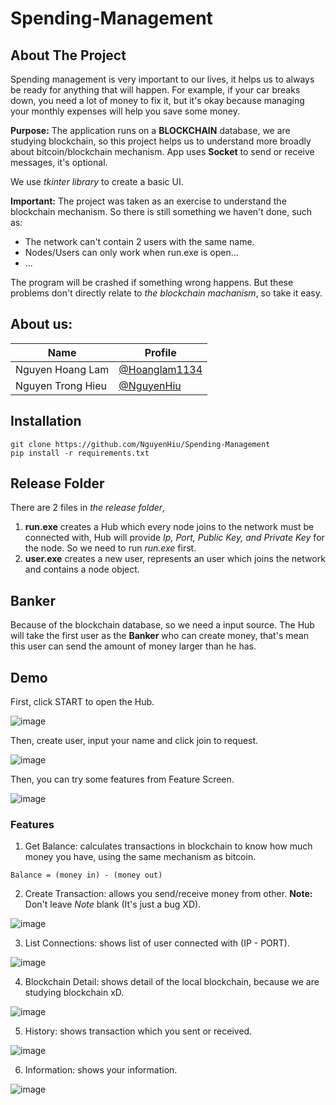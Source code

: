# Spending-Management

## About The Project
Spending management is very important to our lives, it helps us to always be ready for anything that will happen. For example, if your car breaks down, you need a lot of money to fix it, but it's okay because managing your monthly expenses will help you save some money.

**Purpose:** The application runs on a __**BLOCKCHAIN**__ database, we are studying blockchain, so this project helps us to understand more broadly about bitcoin/blockchain mechanism. App uses __Socket__ to send or receive messages, it's optional.

We use _tkinter library_ to create a basic UI.

**Important:** The project was taken as an exercise to understand the blockchain mechanism. So there is still something we haven't done, such as: 
- The network can't contain 2 users with the same name.
- Nodes/Users can only work when run.exe is open...
- ...

The program will be crashed if something wrong happens. But these problems don't directly relate to _the blockchain machanism_, so take it easy. 

## About us:

|            Name               | Profile 
|-------------------------------|----------------------------
|Nguyen Hoang Lam | [@Hoanglam1134](https://github.com/Hoanglam1134)            
|Nguyen Trong Hieu | [@NguyenHiu](https://github.com/NguyenHiu)    

## Installation
```console
git clone https://github.com/NguyenHiu/Spending-Management
pip install -r requirements.txt
```
## Release Folder 
There are 2 files in _the release folder_, 
1. **run.exe** creates a Hub which every node joins to the network must be connected with, Hub will provide _Ip, Port, Public Key, and Private Key_ for the node. So we need to run _run.exe_ first.
2. **user.exe** creates a new user, represents an user which joins the network and contains a node object.

## Banker
Because of the blockchain database, so we need a input source. 
The Hub will take the first user as the **Banker** who can create money, that's mean this user can send the amount of money larger than he has. 

## Demo
First, click START to open the Hub.

![image](https://user-images.githubusercontent.com/87634727/179823161-842c67fd-76f4-403a-9f87-6b876f5803a0.png)

Then, create user, input your name and click join to request.

![image](https://user-images.githubusercontent.com/87634727/179823501-cad018df-67f0-4d17-b227-eddfee8d1c08.png)

Then, you can try some features from Feature Screen.

![image](https://user-images.githubusercontent.com/87634727/179823657-56956f68-cfa7-4524-9b2f-c9a2c11922b5.png)

### Features

1. Get Balance: calculates transactions in blockchain to know how much money you have, using the same mechanism as bitcoin. 
```console
Balance = (money in) - (money out)
```
2. Create Transaction: allows you send/receive money from other. **Note:** Don't leave _Note_ blank (It's just a bug XD).

![image](https://user-images.githubusercontent.com/87634727/179824808-6a955099-c96d-44ca-88f5-4526b6b7a47d.png)

3. List Connections: shows list of user connected with (IP - PORT).

![image](https://user-images.githubusercontent.com/87634727/179825498-7d0d967f-7a00-4f8d-a966-e053dbbe109f.png)

4. Blockchain Detail: shows detail of the local blockchain, because we are studying blockchain xD.

![image](https://user-images.githubusercontent.com/87634727/179825544-3c9056d7-1b80-42db-b452-0ca040e9f65f.png)

5. History: shows transaction which you sent or received.

![image](https://user-images.githubusercontent.com/87634727/179825626-030c64ba-e878-44a1-8130-193adb4ec93d.png)

6. Information: shows your information. 

![image](https://user-images.githubusercontent.com/87634727/179825665-c0f556b0-5b13-44fa-bf0e-e648d881a479.png)
